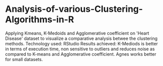 # Analysis-of-various-Clustering-Algorithms-in-R

Applying Kmeans, K-Medoids and Agglomerative coefficient on 'Heart Disease' dataset to visualize a comparative analysis betwee the clustering methods.
Technology used: RStudio
Results achieved: K-Mediods is better in terms of execution time, non sensitive to outliers and reduces noise as compared to K-means and Agglomerative coefficient. Agnes works better for small datasets.
